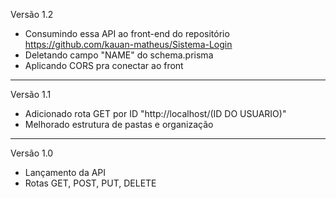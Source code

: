 Versão 1.2

- Consumindo essa API ao front-end do repositório https://github.com/kauan-matheus/Sistema-Login
- Deletando campo "NAME" do schema.prisma
- Aplicando CORS pra conectar ao front

---

Versão 1.1

- Adicionado rota GET por ID "http://localhost/(ID DO USUARIO)"
- Melhorado estrutura de pastas e organização

---

Versão 1.0

- Lançamento da API
- Rotas GET, POST, PUT, DELETE